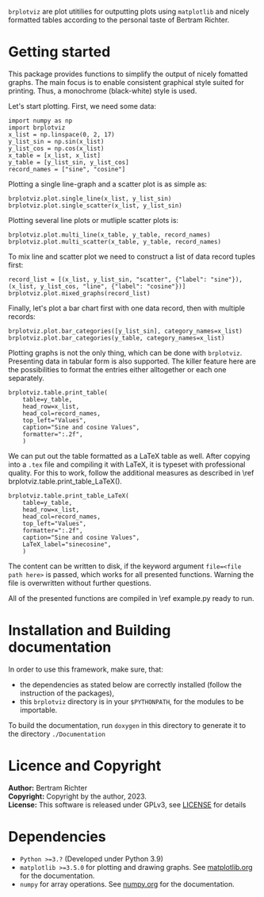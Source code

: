 `brplotviz` are plot utitilies for outputting plots using `matplotlib` and nicely formatted tables according to the personal taste of Bertram Richter.

# Getting started
This package provides functions to simplify the output of nicely fomatted graphs.
The main focus is to enable consistent graphical style suited for printing.
Thus, a monochrome (black-white) style is used.

Let's start plotting.
First, we need some data:

```
import numpy as np
import brplotviz
x_list = np.linspace(0, 2, 17)
y_list_sin = np.sin(x_list)
y_list_cos = np.cos(x_list)
x_table = [x_list, x_list]
y_table = [y_list_sin, y_list_cos]
record_names = ["sine", "cosine"]
```

Plotting a single line-graph and a scatter plot is as simple as:

```
brplotviz.plot.single_line(x_list, y_list_sin)
brplotviz.plot.single_scatter(x_list, y_list_sin)
```

Plotting several line plots or mutliple scatter plots is:

```
brplotviz.plot.multi_line(x_table, y_table, record_names)
brplotviz.plot.multi_scatter(x_table, y_table, record_names)

```

To mix line and scatter plot we need to construct a list of data record tuples first:

```
record_list = [(x_list, y_list_sin, "scatter", {"label": "sine"}), (x_list, y_list_cos, "line", {"label": "cosine"})]
brplotviz.plot.mixed_graphs(record_list)
```

Finally, let's plot a bar chart first with one data record, then with multiple records:

```
brplotviz.plot.bar_categories([y_list_sin], category_names=x_list)
brplotviz.plot.bar_categories(y_table, category_names=x_list)
```

Plotting graphs is not the only thing, which can be done with `brplotviz`.
Presenting data in tabular form is also supported.
The killer feature here are the possibilities to format the entries either alltogether or each one separately.

```
brplotviz.table.print_table(
	table=y_table,
	head_row=x_list,
	head_col=record_names,
	top_left="Values",
	caption="Sine and cosine Values",
	formatter=":.2f",
	)
```

We can put out the table formatted as a LaTeX table as well.
After copying into a `.tex` file and compiling it with LaTeX, it is typeset with professional quality.
For this to work, follow the additional measures as described in \ref brplotviz.table.print_table_LaTeX().

```
brplotviz.table.print_table_LaTeX(
	table=y_table,
	head_row=x_list,
	head_col=record_names,
	top_left="Values",
	formatter=":.2f",
	caption="Sine and cosine Values",
	LaTeX_label="sinecosine",
	)
```

The content can be written to disk, if the keyword argument `file=<file path here>` is passed, which works for all presented functions.
Warning the file is overwritten without further questions.

All of the presented functions are compiled in \ref example.py ready to run.

# Installation and Building documentation
In order to use this framework, make sure, that:
- the dependencies as stated below are correctly installed (follow the instruction of the packages),
- this `brplotviz` directory is in your `$PYTHONPATH`, for the modules to be importable.

To build the documentation, run `doxygen` in this directory to generate it to the directory `./Documentation`

# Licence and Copyright
**Author:** Bertram Richter  
**Copyright:** Copyright by the author, 2023.  
**License:** This software is released under GPLv3, see [LICENSE](./LICENSE) for details

# Dependencies
- `Python >=3.?` (Developed under Python 3.9)
- `matplotlib >=3.5.0` for plotting and drawing graphs. See [matplotlib.org](https://matplotlib.org) for the documentation.
- `numpy` for array operations. See [numpy.org](https://numpy.org) for the documentation.
